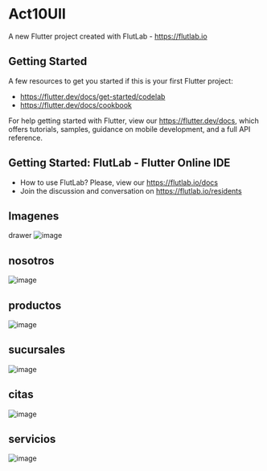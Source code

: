 # Act10UII

A new Flutter project created with FlutLab - https://flutlab.io

## Getting Started

A few resources to get you started if this is your first Flutter project:

- https://flutter.dev/docs/get-started/codelab
- https://flutter.dev/docs/cookbook

For help getting started with Flutter, view our
https://flutter.dev/docs, which offers tutorials,
samples, guidance on mobile development, and a full API reference.

## Getting Started: FlutLab - Flutter Online IDE

- How to use FlutLab? Please, view our https://flutlab.io/docs
- Join the discussion and conversation on https://flutlab.io/residents

## Imagenes
drawer
![image](https://github.com/SantosM128/Act10MSR/assets/144056309/ee2653c0-1565-4037-9c95-435a69c88206)
## nosotros
![image](https://github.com/SantosM128/Act10MSR/assets/144056309/192b3207-b549-47f7-9bc8-7ce970534c0f)
## productos
![image](https://github.com/SantosM128/Act10MSR/assets/144056309/c8c23e7e-986b-461c-8789-d001222c28d7)
## sucursales
![image](https://github.com/SantosM128/Act10MSR/assets/144056309/71edf5bd-3153-4db3-ad7d-1e73106326fa)
## citas
![image](https://github.com/SantosM128/Act10MSR/assets/144056309/fd2a8a79-30ee-49c0-ab30-5c573cae475e)
## servicios
![image](https://github.com/SantosM128/Act10MSR/assets/144056309/3468f634-87c7-408b-83d5-b7eb48cb89a0)
